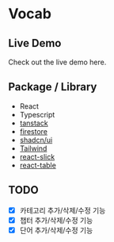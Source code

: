 # Vocab

## Live Demo

Check out the live demo here.

## Package / Library

- React
- Typescript
- [tanstack](https://tanstack.com/query/latest/docs/framework/react/overview)
- [firestore](https://firebase.google.com/)
- [shadcn/ui](https://ui.shadcn.com/)
- [Tailwind](https://tailwindcss.com/)
- [react-slick](https://react-slick.neostack.com/)
- [react-table]()

## TODO

- [x] 카테고리 추가/삭제/수정 기능
- [x] 챕터 추가/삭제/수정 기능
- [x] 단어 추가/삭제/수정 기능
